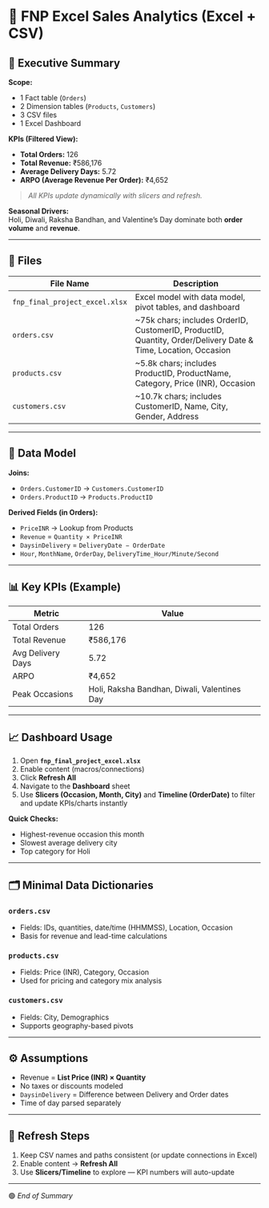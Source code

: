 # 🌸 FNP Excel Sales Analytics (Excel + CSV)

## 📘 Executive Summary

**Scope:**  
- 1 Fact table (`Orders`)  
- 2 Dimension tables (`Products`, `Customers`)  
- 3 CSV files  
- 1 Excel Dashboard  

**KPIs (Filtered View):**  
- **Total Orders:** 126  
- **Total Revenue:** ₹586,176  
- **Average Delivery Days:** 5.72  
- **ARPO (Average Revenue Per Order):** ₹4,652  
> *All KPIs update dynamically with slicers and refresh.*

**Seasonal Drivers:**  
Holi, Diwali, Raksha Bandhan, and Valentine’s Day dominate both **order volume** and **revenue**.

---

## 📂 Files

| File Name | Description |
|------------|-------------|
| `fnp_final_project_excel.xlsx` | Excel model with data model, pivot tables, and dashboard |
| `orders.csv` | ~75k chars; includes OrderID, CustomerID, ProductID, Quantity, Order/Delivery Date & Time, Location, Occasion |
| `products.csv` | ~5.8k chars; includes ProductID, ProductName, Category, Price (INR), Occasion |
| `customers.csv` | ~10.7k chars; includes CustomerID, Name, City, Gender, Address |

---

## 🧩 Data Model

**Joins:**
- `Orders.CustomerID` → `Customers.CustomerID`
- `Orders.ProductID` → `Products.ProductID`

**Derived Fields (in Orders):**
- `PriceINR` → Lookup from Products  
- `Revenue` = `Quantity × PriceINR`  
- `DaysinDelivery` = `DeliveryDate − OrderDate`  
- `Hour`, `MonthName`, `OrderDay`, `DeliveryTime_Hour/Minute/Second`

---

## 📊 Key KPIs (Example)

| Metric | Value |
|--------|--------|
| Total Orders | 126 |
| Total Revenue | ₹586,176 |
| Avg Delivery Days | 5.72 |
| ARPO | ₹4,652 |
| Peak Occasions | Holi, Raksha Bandhan, Diwali, Valentines Day |

---

## 📈 Dashboard Usage

1. Open **`fnp_final_project_excel.xlsx`**
2. Enable content (macros/connections)
3. Click **Refresh All**
4. Navigate to the **Dashboard** sheet
5. Use **Slicers (Occasion, Month, City)** and **Timeline (OrderDate)** to filter and update KPIs/charts instantly

**Quick Checks:**
- Highest-revenue occasion this month  
- Slowest average delivery city  
- Top category for Holi  

---

## 🗂️ Minimal Data Dictionaries

### `orders.csv`
- Fields: IDs, quantities, date/time (HHMMSS), Location, Occasion  
- Basis for revenue and lead-time calculations  

### `products.csv`
- Fields: Price (INR), Category, Occasion  
- Used for pricing and category mix analysis  

### `customers.csv`
- Fields: City, Demographics  
- Supports geography-based pivots  

---

## ⚙️ Assumptions

- Revenue = **List Price (INR) × Quantity**  
- No taxes or discounts modeled  
- `DaysinDelivery` = Difference between Delivery and Order dates  
- Time of day parsed separately  

---

## 🔄 Refresh Steps

1. Keep CSV names and paths consistent (or update connections in Excel)  
2. Enable content → **Refresh All**  
3. Use **Slicers/Timeline** to explore — KPI numbers will auto-update  

---

🟢 *End of Summary*
